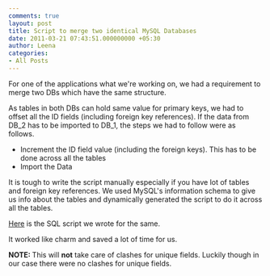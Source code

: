 ```yaml
---
comments: true
layout: post
title: Script to merge two identical MySQL Databases
date: 2011-03-21 07:43:51.000000000 +05:30
author: Leena
categories:
- All Posts
---
```

For one of the applications what we're working on, we had a requirement to merge two DBs which have the same structure.

As tables in both DBs can hold same value for primary keys, we had to offset all the ID fields (including foreign key references). If the data from DB_2 has to be imported to DB_1, the steps we had to follow were as follows.
<ul>
	<li>Increment the ID field value (including the foreign keys). This has to be done across all the tables</li>
	<li>Import the Data</li>
</ul>
It is tough to write the script manually especially if you have lot of tables and foreign key references. We used MySQL's information schema to give us info about the tables and dynamically generated the script to do it across all the tables.

<a href="http://gist.github.com/875796">Here</a> is the SQL script we wrote for the same.

It worked like charm and saved a lot of time for us.

<strong>NOTE: </strong>This will <strong>not</strong> take care of clashes for unique fields. Luckily though in our case there were no clashes for unique fields.
